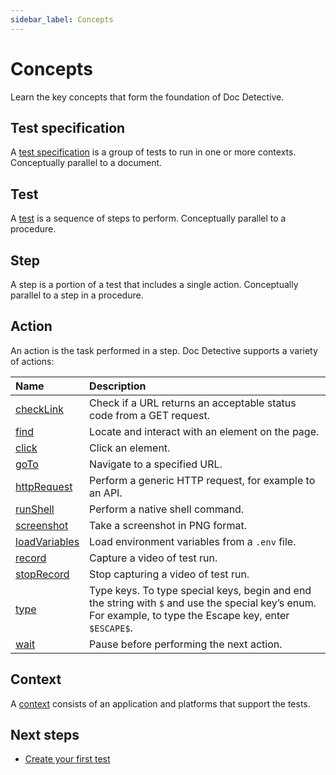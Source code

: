 ```yaml
---
sidebar_label: Concepts
---
```


# Concepts

Learn the key concepts that form the foundation of Doc Detective.

## Test specification

A [test specification](/docs/references/schemas/specification) is a group of tests to run in one or more contexts. Conceptually parallel to a document.

## Test

A [test](/docs/get-started/tests) is a sequence of steps to perform. Conceptually parallel to a procedure.

## Step

A step is a portion of a test that includes a single action. Conceptually parallel to a step in a procedure.

## Action

An action is the task performed in a step. Doc Detective supports a variety of actions:

| Name                                                        | Description                                                                                                                                               |
| :---------------------------------------------------------- | :-------------------------------------------------------------------------------------------------------------------------------------------------------- |
| [checkLink](/docs/get-started/actions/checkLink)         | Check if a URL returns an acceptable status code from a GET request.                                                                                      |
| [find](/docs/get-started/actions/find)                   | Locate and interact with an element on the page.                                                                                                          |
| [click](/docs/get-started/actions/click)                 | Click an element.                                                                                                                                         |
| [goTo](/docs/get-started/actions/goTo)                   | Navigate to a specified URL.                                                                                                                              |
| [httpRequest](/docs/get-started/actions/httpRequest)     | Perform a generic HTTP request, for example to an API.                                                                                                    |
| [runShell](/docs/get-started/actions/runShell)           | Perform a native shell command.                                                                                                                           |
| [screenshot](/docs/get-started/actions/screenshot)       | Take a screenshot in PNG format.                                                                                                                          |
| [loadVariables](/docs/get-started/actions/loadVariables) | Load environment variables from a `.env` file.                                                                                                            |
| [record](/docs/get-started/actions/record)               | Capture a video of test run.                                                                                                                              |
| [stopRecord](/docs/get-started/actions/stopRecord)       | Stop capturing a video of test run.                                                                                                                       |
| [type](/docs/get-started/actions/type)                   | Type keys. To type special keys, begin and end the string with `$` and use the special key’s enum. For example, to type the Escape key, enter `$ESCAPE$`. |
| [wait](/docs/get-started/actions/wait)                   | Pause before performing the next action.                                                                                                                  |

## Context

A [context](/docs/references/schemas/context) consists of an application and platforms that support the tests.

## Next steps

- [Create your first test](/docs/get-started/create-your-first-test)
